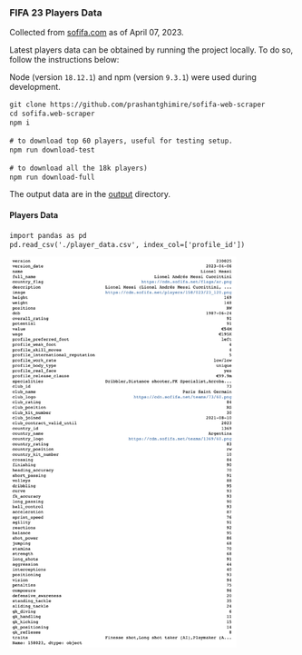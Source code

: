 ### FIFA 23 Players Data

Collected from [sofifa.com](https://sofifa.com) as of April 07, 2023.

Latest players data can be obtained by running the project locally.
To do so, follow the instructions below:

Node (version `18.12.1`) and npm (version `9.3.1`) were used during development.

```
git clone https://github.com/prashantghimire/sofifa-web-scraper
cd sofifa.web-scraper
npm i

# to download top 60 players, useful for testing setup.
npm run download-test

# to download all the 18k players)
npm run download-full
```

The output data are in the [output](./output) directory.

#### Players Data

```
import pandas as pd
pd.read_csv('./player_data.csv', index_col=['profile_id'])
```

<img src="images/player_data.png" width="400px" alt="Basic"/>
